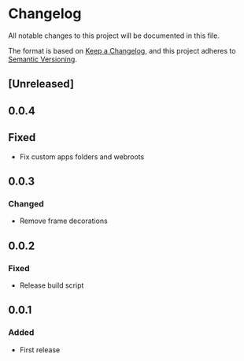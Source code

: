 # Changelog

All notable changes to this project will be documented in this file.

The format is based on [Keep a Changelog](https://keepachangelog.com/en/1.1.0/),
and this project adheres to [Semantic Versioning](https://semver.org/spec/v2.0.0.html).

## [Unreleased]

## 0.0.4

## Fixed

- Fix custom apps folders and webroots

## 0.0.3

### Changed

- Remove frame decorations

## 0.0.2

### Fixed

- Release build script

## 0.0.1

### Added

- First release
